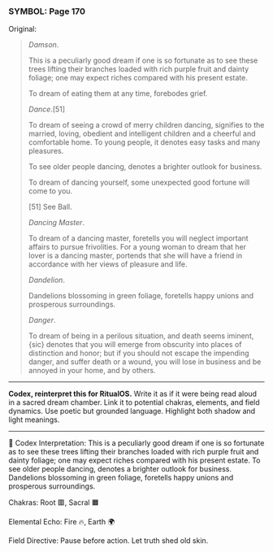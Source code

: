 ### SYMBOL: Page 170

Original:
> _Damson_.
> 
> 
> This is a peculiarly good dream if one is so fortunate as to see these trees
> lifting their branches loaded with rich purple fruit and dainty foliage;
> one may expect riches compared with his present estate.
> 
> 
> To dream of eating them at any time, forebodes grief.
> 
> 
> _Dance_.[51]
> 
> 
> To dream of seeing a crowd of merry children dancing,
> signifies to the married, loving, obedient and intelligent
> children and a cheerful and comfortable home. To young people,
> it denotes easy tasks and many pleasures.
> 
> 
> To see older people dancing, denotes a brighter outlook for business.
> 
> 
> To dream of dancing yourself, some unexpected good fortune will come to you.
> 
> 
> 
> [51] See Ball.
> 
> 
> _Dancing Master_.
> 
> 
> To dream of a dancing master, foretells you will neglect important
> affairs to pursue frivolities. For a young woman to dream that her
> lover is a dancing master, portends that she will have a friend
> in accordance with her views of pleasure and life.
> 
> 
> _Dandelion_.
> 
> 
> Dandelions blossoming in green foliage, foretells happy unions
> and prosperous surroundings.
> 
> 
> _Danger_.
> 
> 
> To dream of being in a perilous situation, and death seems
> iminent,{sic} denotes that you will emerge from obscurity into
> places of distinction and honor; but if you should not escape
> the impending danger, and suffer death or a wound, you will
> lose in business and be annoyed in your home, and by others.

---

**Codex, reinterpret this for RitualOS.**
Write it as if it were being read aloud in a sacred dream chamber.
Link it to potential chakras, elements, and field dynamics.
Use poetic but grounded language.
Highlight both shadow and light meanings.

---

🔁 Codex Interpretation:
This is a peculiarly good dream if one is so fortunate as to see these trees lifting their branches loaded with rich purple fruit and dainty foliage; one may expect riches compared with his present estate. To see older people dancing, denotes a brighter outlook for business. Dandelions blossoming in green foliage, foretells happy unions and prosperous surroundings.

Chakras: Root 🟥, Sacral 🟧

Elemental Echo: Fire 🔥, Earth 🌍

Field Directive: Pause before action. Let truth shed old skin.
